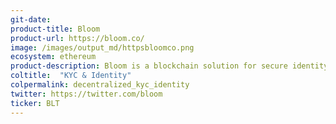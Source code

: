 ```yaml
---
git-date:
product-title: Bloom
product-url: https://bloom.co/
image: /images/output_md/httpsbloomco.png
ecosystem: ethereum
product-description: Bloom is a blockchain solution for secure identity and credit scoring. [Interview with Shannon Wu from Bloom Founding Team](/bloom).
coltitle:  "KYC & Identity"
colpermalink: decentralized_kyc_identity
twitter: https://twitter.com/bloom
ticker: BLT
---
```

